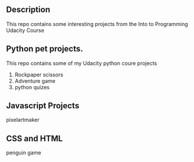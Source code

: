 ## Description

This repo contains some interesting projects from the Into to Programming Udacity Course

## Python pet projects.

This repo contains some of my Udacity python coure projects

1. Rockpaper scissors
2. Adventure game
3. python quizes

## Javascript Projects

pixelartmaker

## CSS and HTML

penguin game
